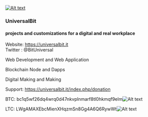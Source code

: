 
[![Alt text](https://github.com/universalbit-dev/papirus-icon-theme/blob/master/Papirus/64x64/places/folder-white-development.svg)](https://universalbit.it)

### UniversalBit 

#### projects and customizations for a digital and real workplace

Website: https://universalbit.it    
Twitter : @BitUniversal


Web Development and Web Application

Blockchain Node and Dapps

Digital Making and Making

Support: https://universalbit.it/index.php/donation

BTC: bc1q5wf26dq4wrq0d47nkvplnmarf8tl0hkmqf9elm![Alt text](https://github.com/universalbit-dev/papirus-icon-theme/blob/master/Papirus-Light/24x24/panel/bitcoin-indicator.svg "bitcoin-indicator")

LTC: LWgAMAXEbcMienXHqzmSn8Gg4A6Q6RywWt![Alt text](https://github.com/universalbit-dev/papirus-icon-theme/blob/master/Papirus/24x24/apps/litecoin-qt.svg "litecoin-indicator")
